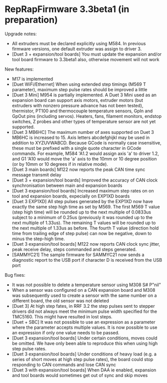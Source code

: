RepRapFirmware 3.3beta1 (in preparation)
=======================

Upgrade notes:
- All extruders must be declared explicitly using M584. In previous firmware versions, one default extruder was assign to driver 3.
- [Duet 3 + expansion/tool boards] You must update the expansion and/or tool board firmware to 3.3beta1 also, otherwise movement will not work

New features:
- M17 is implemented
- [Duet WiFi/Ethernet] When using extended step timings (M569 T parameter), maximum step pulse rates should be improved a little
- [Duet 3 Mini] M954 is partially implemented. A Duet 3 Mini used as an expansion board can support axis motors, extruder motors (but extruders with nonzero pressure advance has not been tested), thermistor, PT100 and thermocouple temperature sensors, GpIn and GpOut pins (including servos). Heaters, fans, filament monitors, endstop switches, Z probes and other types of temperature sensor are not yet supported.
- [Duet 3 MB6HC] The maximum number of axes supported on Duet 3 MB6HC is increased to 15. Axis letters abcdefghijkl may be used in addition to XYZUVWABCD. Because GCode is normally case insensitive, these must be prefixed with a single quote character in GCode commands. For example, M584 'A1.2 would assign axis 'a' to driver 1.2, and G1 'A10 would move the 'a' axis to the 10mm or 10 degree position (or by 10mm or 10 degrees if in relative mode).
- [Duet 3 main boards] M122 now reports the peak CAN time sync message transmit delay
- [Duet 3 + expansion/tool boards] Improved the accuracy of CAN clock synchronisation between main and expansion boards
- [Duet 3 expansion/tool boards] Increased maximum step rates on on tool and expansion boards, expecially on EXP1XD boards
- [Duet 3 EXP1XD] All step pulses generated by the EXP1XD now have exactly the same step high time as set by M569. The first M569 T value (step high time) will be rounded up to the next multiple of 0.0833us subject to a minimum of 0.25us (previously it was rounded up to the next multiple of 1.33us). The remaining T values will be rounded up to the next multiple of 1.33us as before. The fourth T value (direction hold time from trailing edge of step pulse) can now be negative, down to minus the step-high time.
- [Duet 3 expansion/tool boards] M122 now reports CAN clock sync jitter, peak receive delay, steps commanded and steps generated.
- [SAMMYC21] The sample firmware for SAMMYC21 now sends a diagnostic report to the USB port if character D is received from the USB port

Bug fixes:
- It was not possible to delete a temperature sensor using M308 S# P"nil"
- When a sensor was configured on a CAN expansion board and M308 was subsequently used to create a sensor with the same number on a different board, the old sensor was not deleted
- [Duet 3] At high step fates, in RRF 3.2 the step pulses sent to stepper drivers did not always meet the minimum pulse width specified for the TMC5160. This might have resulted in lost steps.
- [Duet + SBC] It was not possible to use an expression as a parameter where the parameter accepts multiple values. It is now possible to use an expression if only one value needs to be passed.
- [Duet 3 expansion/tool boards] Under certain conditions, moves could be omitted. We have only been able to reproduce this when using high step pulse rates.
- [Duet 3 expansion/tool boards] Under conditions of heavy load (e.g. a series of short moves at high step pulse rates), the board could stop responding to CAN commands and lose CAN sync
- [Duet 3 with expansion/tool boards] When DAA ie enabled, expansion and tool boards would sometimes get out of sync and skip moves
